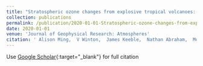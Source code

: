 ```yaml
---
title: "Stratospheric ozone changes from explosive tropical volcanoes: Modeling and ice core constraints"
collection: publications
permalink: /publication/2020-01-01-Stratospheric-ozone-changes-from-explosive-tropical-volcanoes-Modeling-and-ice-core-constraints
date: 2020-01-01
venue: 'Journal of Geophysical Research: Atmospheres'
citation: ' Alison Ming,  V Winton,  James Keeble,  Nathan Abraham,  Mohit Dalvi,  Paul Griffiths,  Nicolas Caillon,  Anna Jones,  Robert Mulvaney,  Jo{\&quot;e}l Savarino,  many others, &quot;Stratospheric ozone changes from explosive tropical volcanoes: Modeling and ice core constraints.&quot; Journal of Geophysical Research: Atmospheres, 2020.'
---
```

Use [Google Scholar](https://scholar.google.com/scholar?q=Stratospheric+ozone+changes+from+explosive+tropical+volcanoes:+Modeling+and+ice+core+constraints){:target="_blank"} for full citation